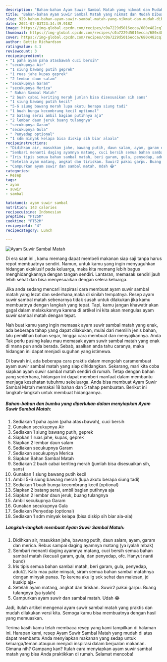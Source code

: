 ```yaml
---
description: "Bahan-bahan Ayam Suwir Sambal Matah yang nikmat dan Mudah Dibuat"
title: "Bahan-bahan Ayam Suwir Sambal Matah yang nikmat dan Mudah Dibuat"
slug: 929-bahan-bahan-ayam-suwir-sambal-matah-yang-nikmat-dan-mudah-dibuat
date: 2021-07-03T23:34:49.918Z
image: https://img-global.cpcdn.com/recipes/c0a7229d5016ecca/680x482cq70/ayam-suwir-sambal-matah-foto-resep-utama.jpg
thumbnail: https://img-global.cpcdn.com/recipes/c0a7229d5016ecca/680x482cq70/ayam-suwir-sambal-matah-foto-resep-utama.jpg
cover: https://img-global.cpcdn.com/recipes/c0a7229d5016ecca/680x482cq70/ayam-suwir-sambal-matah-foto-resep-utama.jpg
author: Bettie Richardson
ratingvalue: 4.1
reviewcount: 3
recipeingredient:
- "1 paha ayam paha atasbawah cuci bersih"
- "secukupnya Air"
- "1 siung bawang putih geprek"
- "1 ruas jahe kupas geprek"
- "2 lembar daun salam"
- "secukupnya Garam"
- "secukupnya Merica"
- " Bahan Sambal Matah"
- "2 buah cabai keriting merah jumlah bisa disesuaikan sih sans"
- "1 siung bawang putih kecil"
- "5-6 siung bawang merah lupa akutu berapa siung tadi"
- "1 buah bunga kecombrang kecil optional"
- "2 batang serai ambil bagian putihnya aja"
- "2 lembar daun jeruk buang tulangnya"
- "secukupnya Garam"
- "secukupnya Gula"
- " Penyedap optional"
- "1 sdm minyak kelapa bisa diskip sih biar alaala"
recipeinstructions:
- "Didihkan air, masukkan jahe, bawang putih, daun salam, ayam, garam dan merica. Rebus sampai daging ayamnya matang (ya iyalah mbak)"
- "Sembari menanti daging ayamnya matang, cuci bersih semua bahan sambal matah (kecuali garam, gula, dan penyedap, ofc. Hanyut nanti bund)"
- "Iris tipis semua bahan sambal matah, beri garam, gula, penyedap, aduk2. Kalo mau pake minyak, siram semua bahan sambal matahnya dengan minyak panas. Tp karena aku lg sok sehat dan malesan, jd kuskip aja~"
- "Setelah ayam matang, angkat dan tiriskan. Suwir2 pakai garpu. Buang tulangnya (ya iyalah)"
- "Campurkan ayam suwir dan sambal matah. Udah 😂"
categories:
- Resep
tags:
- ayam
- suwir
- sambal

katakunci: ayam suwir sambal 
nutrition: 143 calories
recipecuisine: Indonesian
preptime: "PT25M"
cooktime: "PT52M"
recipeyield: "4"
recipecategory: Lunch

---
```



![Ayam Suwir Sambal Matah](https://img-global.cpcdn.com/recipes/c0a7229d5016ecca/680x482cq70/ayam-suwir-sambal-matah-foto-resep-utama.jpg)

Di era  saat ini , kamu memang dapat membeli makanan siap saji tanpa harus repot membuatnya sendiri. Namun, untuk kamu yang ingin menyuguhkan hidangan eksklusif pada keluarga, maka kita memang lebih bagus menghidangkannya dengan tangan sendiri. Lantaran, memasak sendiri jauh lebih sehat dan bisa menyesuaikan dengan selera keluarga.

Jika anda sedang mencari inspirasi cara membuat ayam suwir sambal matah yang lezat dan sederhana,maka di sinilah tempatnya. Resep ayam suwir sambal matah  sebenarnya tidak susah untuk dilakukan jika kamu membuatnya dengan langkah yang tepat. Tapi, kamu jangan khawatir akan gagal dalam melakukannya 
karena di artikel ini kita akan mengulas ayam suwir sambal matah dengan tepat.  



Nah buat kamu yang ingin memasak ayam suwir sambal matah yang enak, ada beberapa tahap yang dapat dilakukan, mulai dari memilih jenis bahan, lalu pemilihan bahan segar, hingga cara membuat dan menyajikannya. Anda Tak perlu pusing kalau mau memasak ayam suwir sambal matah yang enak di mana pun anda berada. Sebab, asalkan anda  tahu caranya, maka hidangan ini dapat menjadi suguhan yang istimewa.

Di bawah ini, ada beberapa cara praktis  dalam mengolah caramembuat ayam suwir sambal matah yang siap dihidangkan. Sekarang, mari kita coba siapkan ayam suwir sambal matah sendiri di rumah. Tetap dengan bahan yang sederhana, hidangan ini dapat memberi manfaat dalam membantu menjaga kesehatan tubuhmu sekeluarga. Anda bisa membuat Ayam Suwir Sambal Matah memakai 18 bahan dan 5 tahap pembuatan. Berikut ini langkah-langkah untuk membuat hidangannya.

<!--inarticleads1-->

##### Bahan-bahan dan bumbu yang diperlukan dalam menyiapkan Ayam Suwir Sambal Matah:

1. Sediakan 1 paha ayam (paha atas+bawah), cuci bersih
1. Gunakan secukupnya Air
1. Sediakan 1 siung bawang putih, geprek
1. Siapkan 1 ruas jahe, kupas, geprek
1. Siapkan 2 lembar daun salam
1. Sediakan secukupnya Garam
1. Sediakan secukupnya Merica
1. Siapkan  Bahan Sambal Matah
1. Sediakan 2 buah cabai keriting merah (jumlah bisa disesuaikan sih, sans)
1. Gunakan 1 siung bawang putih kecil
1. Ambil 5-6 siung bawang merah (lupa akutu berapa siung tadi)
1. Sediakan 1 buah bunga kecombrang kecil (optional)
1. Siapkan 2 batang serai, ambil bagian putihnya aja
1. Siapkan 2 lembar daun jeruk, buang tulangnya
1. Ambil secukupnya Garam
1. Gunakan secukupnya Gula
1. Sediakan  Penyedap (optional)
1. Sediakan 1 sdm minyak kelapa (bisa diskip sih biar ala-ala)




<!--inarticleads2-->

##### Langkah-langkah membuat Ayam Suwir Sambal Matah:

1. Didihkan air, masukkan jahe, bawang putih, daun salam, ayam, garam dan merica. Rebus sampai daging ayamnya matang (ya iyalah mbak)
1. Sembari menanti daging ayamnya matang, cuci bersih semua bahan sambal matah (kecuali garam, gula, dan penyedap, ofc. Hanyut nanti bund)
1. Iris tipis semua bahan sambal matah, beri garam, gula, penyedap, aduk2. Kalo mau pake minyak, siram semua bahan sambal matahnya dengan minyak panas. Tp karena aku lg sok sehat dan malesan, jd kuskip aja~
1. Setelah ayam matang, angkat dan tiriskan. Suwir2 pakai garpu. Buang tulangnya (ya iyalah)
1. Campurkan ayam suwir dan sambal matah. Udah 😂




Jadi, itulah artikel mengenai  ayam suwir sambal matah  yang praktis dan mudah dilakukan versi kita. Semoga kamu bisa membuatnya dengan hasil yang memuaskan. 

Terima kasih kamu telah membaca resep yang kami tampilkan di halaman ini. Harapan kami, resep  Ayam Suwir Sambal Matah yang mudah di atas dapat membantu Anda menyiapkan makanan yang sedap untuk keluarga/teman ataupun menjadi inspirasi dalam berjualan makanan. Gimana nih? Gampang kan? Itulah cara menyiapkan ayam suwir sambal matah yang bisa Anda praktikkan di rumah. Selamat mencoba!

